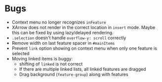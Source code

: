 # Bugs
- Context menu no longer recognizes `inFeature`
- XArrow does not render in the correct location in `insert` mode. Maybe this can be fixed by using lazy/delayed rendering.
- `.selection` doesn't handle `overflow-y: scroll` correctly
- Remove width on last feature spacer in `#mainItems`
- Prevent `link` option showing on context menu when only one feature is selected
- Moving linked items is buggy:
  - shifting of `linked` is not correct
  - If there are multiple linked lists, all linked features are dragged
  - Drag background (`feature-group`) along with features